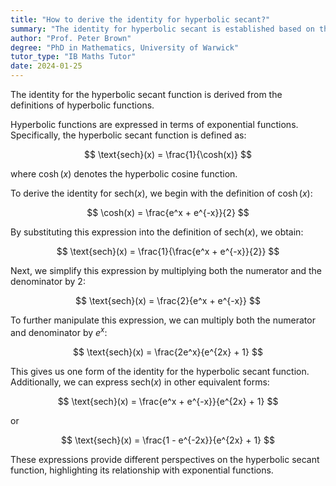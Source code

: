 ```yaml
---
title: "How to derive the identity for hyperbolic secant?"
summary: "The identity for hyperbolic secant is established based on the fundamental definitions of hyperbolic functions, highlighting its mathematical foundation and relationship to other hyperbolic identities."
author: "Prof. Peter Brown"
degree: "PhD in Mathematics, University of Warwick"
tutor_type: "IB Maths Tutor"
date: 2024-01-25
---
```


The identity for the hyperbolic secant function is derived from the definitions of hyperbolic functions.

Hyperbolic functions are expressed in terms of exponential functions. Specifically, the hyperbolic secant function is defined as:

$$
\text{sech}(x) = \frac{1}{\cosh(x)}
$$

where $\cosh(x)$ denotes the hyperbolic cosine function.

To derive the identity for $\text{sech}(x)$, we begin with the definition of $\cosh(x)$:

$$
\cosh(x) = \frac{e^x + e^{-x}}{2}
$$

By substituting this expression into the definition of $\text{sech}(x)$, we obtain:

$$
\text{sech}(x) = \frac{1}{\frac{e^x + e^{-x}}{2}}
$$

Next, we simplify this expression by multiplying both the numerator and the denominator by $2$:

$$
\text{sech}(x) = \frac{2}{e^x + e^{-x}}
$$

To further manipulate this expression, we can multiply both the numerator and denominator by $e^x$:

$$
\text{sech}(x) = \frac{2e^x}{e^{2x} + 1}
$$

This gives us one form of the identity for the hyperbolic secant function. Additionally, we can express $\text{sech}(x)$ in other equivalent forms:

$$
\text{sech}(x) = \frac{e^x + e^{-x}}{e^{2x} + 1}
$$

or

$$
\text{sech}(x) = \frac{1 - e^{-2x}}{e^{2x} + 1}
$$

These expressions provide different perspectives on the hyperbolic secant function, highlighting its relationship with exponential functions.
    